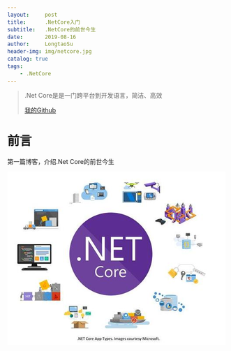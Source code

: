```yaml
---
layout:     post
title:      .NetCore入门
subtitle:   .NetCore的前世今生
date:       2019-08-16
author:     LongtaoSu
header-img: img/netcore.jpg
catalog: true
tags:
    - .NetCore
---
```


> .Net Core是是一门跨平台到开发语言，简洁、高效
> 
> [我的Github](https://github.com/longtaosu)

# 前言
第一篇博客，介绍.Net Core的前世今生



![](../img/netcore.jpg)